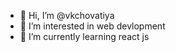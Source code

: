- 👋 Hi, I’m @vkchovatiya
- 👀 I’m interested in web devlopment
- 🌱 I’m currently learning react js


<!---
vkchovatiya/vkchovatiya is a ✨ special ✨ repository because its `README.md` (this file) appears on your GitHub profile.
You can click the Preview link to take a look at your changes.
--->

